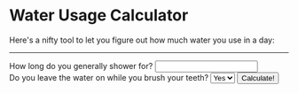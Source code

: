 # Water Usage Calculator
Here's a nifty tool to let you figure out how much water you use in a day:
<hr>
<form>
	How long do you generally shower for? <input type="number" name="shower"><br>
	Do you leave the water on while you brush your teeth?
	<select name="brush">
	<option value="y">Yes</option>
	<option value="n">No</option>
	</select>
	<button type="submit">Calculate!</button>
</form>
<script>
	var form = document.querySelector("form");
	form.addEventListener("submit", function(event) {
		console.log("Saving value", form.elements.brush.value);
		event.preventDefault();
	});
</script>
